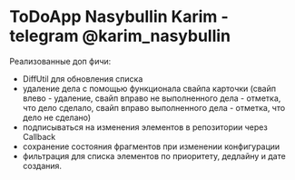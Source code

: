 # ToDoApp Nasybullin Karim - telegram @karim_nasybullin
Реализованные доп фичи:
- DiffUtil для обновления списка
- удаление дела с помощью функционала свайпа карточки (свайп влево - удаление, свайп вправо не выполненного дела - отметка, что дело сделало, свайп вправо выполненного дела - отметка, что дело не сделано)
- подписываться на изменения элементов в репозитории через Callback
- сохранение состояния фрагментов при изменении конфигурации
- фильтрация для списка элементов по приоритету, дедлайну и дате создания.
